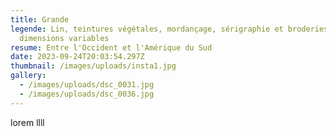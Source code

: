 ```yaml
---
title: Grande
legende: Lin, teintures végétales, mordançage, sérigraphie et broderies,
  dimensions variables
resume: Entre l'Occident et l'Amérique du Sud
date: 2023-09-24T20:03:54.297Z
thumbnail: /images/uploads/insta1.jpg
gallery:
  - /images/uploads/dsc_0031.jpg
  - /images/uploads/dsc_0036.jpg
---
```

l﻿orem llll